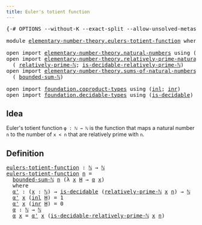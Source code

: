 ```yaml
---
title: Euler's totient function
---
```


<pre class="Agda"><a id="50" class="Symbol">{-#</a> <a id="54" class="Keyword">OPTIONS</a> <a id="62" class="Pragma">--without-K</a> <a id="74" class="Pragma">--exact-split</a> <a id="88" class="Pragma">--allow-unsolved-metas</a> <a id="111" class="Symbol">#-}</a>

<a id="116" class="Keyword">module</a> <a id="123" href="elementary-number-theory.eulers-totient-function.html" class="Module">elementary-number-theory.eulers-totient-function</a> <a id="172" class="Keyword">where</a>

<a id="179" class="Keyword">open</a> <a id="184" class="Keyword">import</a> <a id="191" href="elementary-number-theory.natural-numbers.html" class="Module">elementary-number-theory.natural-numbers</a> <a id="232" class="Keyword">using</a> <a id="238" class="Symbol">(</a><a id="239" href="elementary-number-theory.natural-numbers.html#1548" class="Datatype">ℕ</a><a id="240" class="Symbol">)</a>
<a id="242" class="Keyword">open</a> <a id="247" class="Keyword">import</a> <a id="254" href="elementary-number-theory.relatively-prime-natural-numbers.html" class="Module">elementary-number-theory.relatively-prime-natural-numbers</a> <a id="312" class="Keyword">using</a>
  <a id="320" class="Symbol">(</a> <a id="322" href="elementary-number-theory.relatively-prime-natural-numbers.html#953" class="Function">relatively-prime-ℕ</a><a id="340" class="Symbol">;</a> <a id="342" href="elementary-number-theory.relatively-prime-natural-numbers.html#1469" class="Function">is-decidable-relatively-prime-ℕ</a><a id="373" class="Symbol">)</a>
<a id="375" class="Keyword">open</a> <a id="380" class="Keyword">import</a> <a id="387" href="elementary-number-theory.sums-of-natural-numbers.html" class="Module">elementary-number-theory.sums-of-natural-numbers</a> <a id="436" class="Keyword">using</a>
  <a id="444" class="Symbol">(</a> <a id="446" href="elementary-number-theory.sums-of-natural-numbers.html#1839" class="Function">bounded-sum-ℕ</a><a id="459" class="Symbol">)</a>

<a id="462" class="Keyword">open</a> <a id="467" class="Keyword">import</a> <a id="474" href="foundation.coproduct-types.html" class="Module">foundation.coproduct-types</a> <a id="501" class="Keyword">using</a> <a id="507" class="Symbol">(</a><a id="508" href="foundation.coproduct-types.html#1249" class="InductiveConstructor">inl</a><a id="511" class="Symbol">;</a> <a id="513" href="foundation.coproduct-types.html#1267" class="InductiveConstructor">inr</a><a id="516" class="Symbol">)</a>
<a id="518" class="Keyword">open</a> <a id="523" class="Keyword">import</a> <a id="530" href="foundation.decidable-types.html" class="Module">foundation.decidable-types</a> <a id="557" class="Keyword">using</a> <a id="563" class="Symbol">(</a><a id="564" href="foundation.decidable-types.html#1915" class="Function">is-decidable</a><a id="576" class="Symbol">)</a>
</pre>
## Idea

Euler's totient function `φ : ℕ → ℕ` is the function that maps a natural number `n` to the number of `x < n` that are relatively prime with `n`.

## Definition

<pre class="Agda"><a id="eulers-totient-function"></a><a id="761" href="elementary-number-theory.eulers-totient-function.html#761" class="Function">eulers-totient-function</a> <a id="785" class="Symbol">:</a> <a id="787" href="elementary-number-theory.natural-numbers.html#1548" class="Datatype">ℕ</a> <a id="789" class="Symbol">→</a> <a id="791" href="elementary-number-theory.natural-numbers.html#1548" class="Datatype">ℕ</a>
<a id="793" href="elementary-number-theory.eulers-totient-function.html#761" class="Function">eulers-totient-function</a> <a id="817" href="elementary-number-theory.eulers-totient-function.html#817" class="Bound">n</a> <a id="819" class="Symbol">=</a>
  <a id="823" href="elementary-number-theory.sums-of-natural-numbers.html#1839" class="Function">bounded-sum-ℕ</a> <a id="837" href="elementary-number-theory.eulers-totient-function.html#817" class="Bound">n</a> <a id="839" class="Symbol">(λ</a> <a id="842" href="elementary-number-theory.eulers-totient-function.html#842" class="Bound">x</a> <a id="844" href="elementary-number-theory.eulers-totient-function.html#844" class="Bound">H</a> <a id="846" class="Symbol">→</a> <a id="848" href="elementary-number-theory.eulers-totient-function.html#960" class="Function">α</a> <a id="850" href="elementary-number-theory.eulers-totient-function.html#842" class="Bound">x</a><a id="851" class="Symbol">)</a>
  <a id="855" class="Keyword">where</a>
  <a id="863" href="elementary-number-theory.eulers-totient-function.html#863" class="Function">α&#39;</a> <a id="866" class="Symbol">:</a> <a id="868" class="Symbol">(</a><a id="869" href="elementary-number-theory.eulers-totient-function.html#869" class="Bound">x</a> <a id="871" class="Symbol">:</a> <a id="873" href="elementary-number-theory.natural-numbers.html#1548" class="Datatype">ℕ</a><a id="874" class="Symbol">)</a> <a id="876" class="Symbol">→</a> <a id="878" href="foundation.decidable-types.html#1915" class="Function">is-decidable</a> <a id="891" class="Symbol">(</a><a id="892" href="elementary-number-theory.relatively-prime-natural-numbers.html#953" class="Function">relatively-prime-ℕ</a> <a id="911" href="elementary-number-theory.eulers-totient-function.html#869" class="Bound">x</a> <a id="913" href="elementary-number-theory.eulers-totient-function.html#817" class="Bound">n</a><a id="914" class="Symbol">)</a> <a id="916" class="Symbol">→</a> <a id="918" href="elementary-number-theory.natural-numbers.html#1548" class="Datatype">ℕ</a>
  <a id="922" href="elementary-number-theory.eulers-totient-function.html#863" class="Function">α&#39;</a> <a id="925" href="elementary-number-theory.eulers-totient-function.html#925" class="Bound">x</a> <a id="927" class="Symbol">(</a><a id="928" href="foundation.coproduct-types.html#1249" class="InductiveConstructor">inl</a> <a id="932" href="elementary-number-theory.eulers-totient-function.html#932" class="Bound">H</a><a id="933" class="Symbol">)</a> <a id="935" class="Symbol">=</a> <a id="937" class="Number">1</a>
  <a id="941" href="elementary-number-theory.eulers-totient-function.html#863" class="Function">α&#39;</a> <a id="944" href="elementary-number-theory.eulers-totient-function.html#944" class="Bound">x</a> <a id="946" class="Symbol">(</a><a id="947" href="foundation.coproduct-types.html#1267" class="InductiveConstructor">inr</a> <a id="951" href="elementary-number-theory.eulers-totient-function.html#951" class="Bound">H</a><a id="952" class="Symbol">)</a> <a id="954" class="Symbol">=</a> <a id="956" class="Number">0</a>
  <a id="960" href="elementary-number-theory.eulers-totient-function.html#960" class="Function">α</a> <a id="962" class="Symbol">:</a> <a id="964" href="elementary-number-theory.natural-numbers.html#1548" class="Datatype">ℕ</a> <a id="966" class="Symbol">→</a> <a id="968" href="elementary-number-theory.natural-numbers.html#1548" class="Datatype">ℕ</a>
  <a id="972" href="elementary-number-theory.eulers-totient-function.html#960" class="Function">α</a> <a id="974" href="elementary-number-theory.eulers-totient-function.html#974" class="Bound">x</a> <a id="976" class="Symbol">=</a> <a id="978" href="elementary-number-theory.eulers-totient-function.html#863" class="Function">α&#39;</a> <a id="981" href="elementary-number-theory.eulers-totient-function.html#974" class="Bound">x</a> <a id="983" class="Symbol">(</a><a id="984" href="elementary-number-theory.relatively-prime-natural-numbers.html#1469" class="Function">is-decidable-relatively-prime-ℕ</a> <a id="1016" href="elementary-number-theory.eulers-totient-function.html#974" class="Bound">x</a> <a id="1018" href="elementary-number-theory.eulers-totient-function.html#817" class="Bound">n</a><a id="1019" class="Symbol">)</a>
</pre>